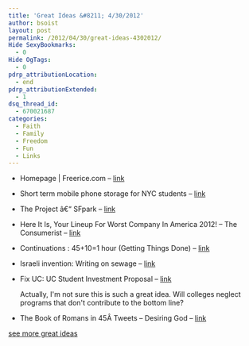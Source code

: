 ```yaml
---
title: 'Great Ideas &#8211; 4/30/2012'
author: bsoist
layout: post
permalink: /2012/04/30/great-ideas-4302012/
Hide SexyBookmarks:
  - 0
Hide OgTags:
  - 0
pdrp_attributionLocation:
  - end
pdrp_attributionExtended:
  - 1
dsq_thread_id:
  - 670021687
categories:
  - Faith
  - Family
  - Freedom
  - Fun
  - Links
---
```

  * Homepage | Freerice.com &#8211; [link][1] 
  * Short term mobile phone storage for NYC students &#8211; [link][2] 
  * The Project â€“ SFpark &#8211; [link][3] 
  * Here It Is, Your Lineup For Worst Company In America 2012! &#8211; The Consumerist &#8211; [link][4] 
  * Continuations : 45+10=1 hour (Getting Things Done) &#8211; [link][5] 
  * Israeli invention: Writing on sewage &#8211; [link][6] 
  * Fix UC: UC Student Investment Proposal &#8211; [link][7]  
      
    Actually, I'm not sure this is such a great idea. Will colleges neglect programs that don't contribute to the bottom line? 
  * The Book of Romans in 45Â Tweets &#8211; Desiring God &#8211; [link][8] 

[see more great ideas][9]

 [1]: http://www.freerice.com/#/english-vocabulary/1423
 [2]: http://kottke.org/12/02/short-term-mobile-phone-storage-for-nyc-students
 [3]: http://sfpark.org/about-the-project/
 [4]: http://consumerist.com/2012/03/worst-company-2012-bracket-announcement.html
 [5]: http://continuations.com/post/19400879884/45-10-1-hour-getting-things-done
 [6]: http://www.ynetnews.com/articles/0,7340,L-4167602,00.html
 [7]: http://www.fixuc.org/
 [8]: http://www.desiringgod.org/blog/posts/the-book-of-romans-in-45-tweets?utm_source=feedburner&utm_medium=feed&utm_campaign=Feed%3A+DGBlog+%28DG+Blog%29
 [9]: http://delicious.com/bsoist/i